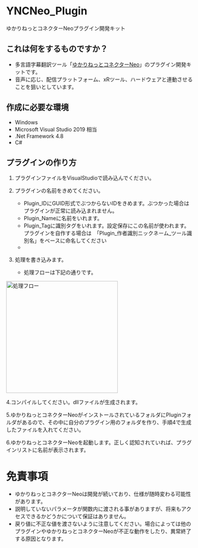 
# YNCNeo_Plugin
ゆかりねっとコネクターNeoプラグイン開発キット

## これは何をするものですか？
* 多言語字幕翻訳ツール「[ゆかりねっとコネクターNeo](https://www.machanbazaar.com/ync-neo/)」のプラグイン開発キットです。
* 音声に応じ、配信プラットフォーム、xRツール、ハードウェアと連動させることを狙いとしています。

## 作成に必要な環境
* Windows 
* Microsoft Visual Studio 2019 相当
* .Net Framework 4.8
* C#

## プラグインの作り方
1. プラグインファイルをVisualStudioで読み込んでください。

2. プラグインの名前をきめてください。
	*  Plugin_IDにGUID形式でぶつからないIDをきめます。ぶつかった場合はプラグインが正常に読み込まれません。
	* Plugin_Nameに名前をいれます。
	* Plugin_Tagに識別タグをいれます。設定保存にこの名前が使われます。プラグインを自作する場合は　「Plugin_作者識別ニックネーム_ツール識別名」をベースに命名してください
	* 
3.  処理を書き込みます。
	* 処理フローは下記の通りです。
<img width="300" alt="処理フロー" src="https://www.machanbazaar.com/wp-content/uploads/2022/01/fn_flow-1.png">

4.コンパイルしてください。dllファイルが生成されます。

5.ゆかりねっとコネクターNeoがインストールされているフォルダにPluginフォルダがあるので、その中に自分のプラグイン用のフォルダを作り、手順4で生成したファイルを入れてください。

6.ゆかりねっとコネクターNeoを起動します。正しく認知されていれば、プラグインリストに名前が表示されます。

# 免責事項
* ゆかりねっとコネクターNeoは開発が続いており、仕様が随時変わる可能性があります。
* 説明していないパラメータが関数内に渡される事がありますが、将来もアクセスできるかどうかについて保証はありません。
* 戻り値に不正な値を渡さないように注意してください。場合によっては他のプラグインやゆかりねっとコネクターNeoが不正な動作をしたり、異常終了する原因となります。
